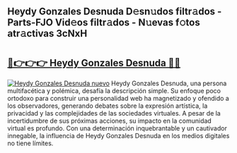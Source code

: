 ## Heydy Gonzales Desnuda D𝚎sn𝚞dos filtr𝚊dos - Parts-FJO Vid𝚎os filtr𝚊dos - N𝚞evas f𝚘tos atr𝚊ctivas 3cNxH

# <h2><a href="http://mb6ign.tromn.icu/?c=Heydy+Gonzales+Desnuda">🔗👉👉👉 Heydy Gonzales Desnuda 🔗🔗</a></h2>

[![Heydy Gonzales Desnuda nuevo](https://i.imgur.com/pEAQMta.gif)](http://mb6ign.tromn.icu/?c=Heydy+Gonzales+Desnuda)
Heydy Gonzales Desnuda, una persona multifacética y polémica, desafía la descripción simple. Su enfoque poco ortodoxo para construir una personalidad web ha magnetizado y ofendido a los observadores, generando debates sobre la expresión artística, la privacidad y las complejidades de las sociedades virtuales. A pesar de la incertidumbre de sus próximas acciones, su impacto en la comunidad virtual es profundo. Con una determinación inquebrantable y un cautivador innegable, la influencia de Heydy Gonzales Desnuda en los medios digitales no tiene límites.
